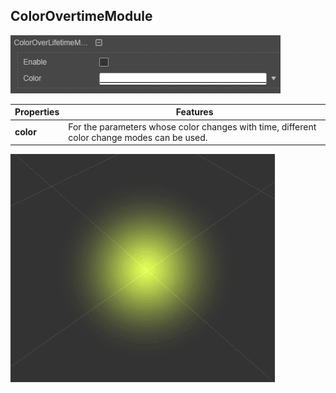 ## ColorOvertimeModule
![](particle-system/color_module.png)

Properties | Features
---|---
**color** | For the parameters whose color changes with time, different color change modes can be used.

![](particle-system/color_overtime.gif)